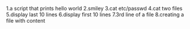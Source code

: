 1.a script that prints hello world
2.smiley
3.cat etc/passwd
4.cat two files
5.display last 10 lines
6.display first 10 lines
7.3rd line of a file
8.creating a file with content
